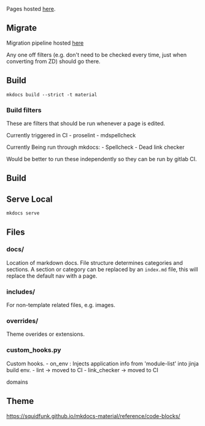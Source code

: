 Pages hosted [here](https://cwal219.pages.hpcf.nesi.org.nz/mkdocs).

## Migrate

Migration pipeline hosted [here](https://git.hpcf.nesi.org.nz/cwal219/migratedocs)

Any one off filters (e.g. don't need to be checked every time, just when converting from ZD) should go there.

## Build

`mkdocs build --strict -t material`

### Build filters

These are filters that should be run whenever a page is edited.

Currently triggered in CI
    - proselint
    - mdspellcheck

Currently Being run through mkdocs:
    - Spellcheck
    - Dead link checker

Would be better to run these independently so they can be run by gitlab CI.

## Build


## Serve Local

`mkdocs serve`

## Files

### docs/

Location of markdown docs.
File structure determines categories and sections.
A section or category can be replaced by an `index.md` file, this will replace the default nav with a page.

### includes/

For non-template related files, e.g. images.

### overrides/

Theme overides or extensions.

### custom_hooks.py

Custom hooks.
    - on_env : Injects application info from 'module-list' into jinja build env.
    - lint -> moved to CI
    - link_checker -> moved to CI

domains

## Theme

https://squidfunk.github.io/mkdocs-material/reference/code-blocks/
